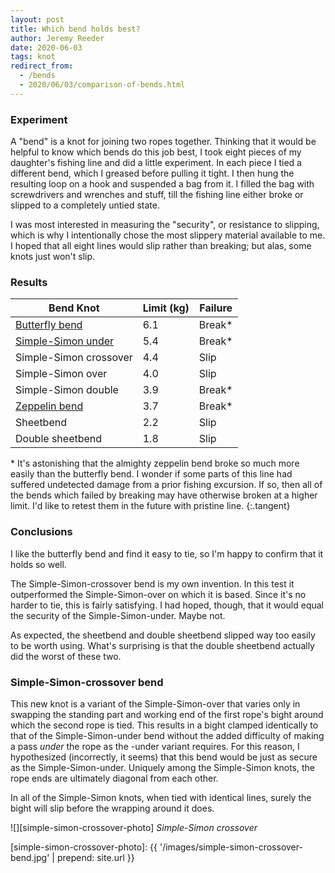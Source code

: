 ```yaml
---
layout: post
title: Which bend holds best?
author: Jeremy Reeder
date: 2020-06-03
tags: knot
redirect_from:
  - /bends
  - 2020/06/03/comparison-of-bends.html
---
```


### Experiment

A "bend" is a knot for joining two ropes together. Thinking that it would be
helpful to know which bends do this job best, I took eight pieces of my
daughter's fishing line and did a little experiment. In each piece I tied a
different bend, which I greased before pulling it tight. I then hung the
resulting loop on a hook and suspended a bag from it. I filled the bag with
screwdrivers and wrenches and stuff, till the fishing line either broke or
slipped to a completely untied state.

I was most interested in measuring the "security", or resistance to slipping,
which is why I intentionally chose the most slippery material available to me.
I hoped that all eight lines would slip rather than breaking; but alas, some
knots just won't slip.


### Results

| Bend Knot                                | Limit (kg) | Failure |
|------------------------------------------|------------|---------|
| [Butterfly bend][butterfly-bend]         | 6.1        | Break*  |
| [Simple-Simon under][simple-simon-under] | 5.4        | Break*  |
| Simple-Simon crossover                   | 4.4        | Slip    |
| Simple-Simon over                        | 4.0        | Slip    |
| Simple-Simon double                      | 3.9        | Break*  |
| [Zeppelin bend][zeppelin-bend]           | 3.7        | Break*  |
| Sheetbend                                | 2.2        | Slip    |
| Double sheetbend                         | 1.8        | Slip    |

\* It's astonishing that the almighty zeppelin bend broke so much more easily
than the butterfly bend. I wonder if some parts of this line had suffered
undetected damage from a prior fishing excursion. If so, then all of the bends
which failed by breaking may have otherwise broken at a higher limit. I'd like
to retest them in the future with pristine line.
{:.tangent}


### Conclusions

I like the butterfly bend and find it easy to tie, so I'm happy to confirm that
it holds so well.

The Simple-Simon-crossover bend is my own invention. In this test it
outperformed the Simple-Simon-over on which it is based. Since it's no harder
to tie, this is fairly satisfying. I had hoped, though, that it would equal the
security of the Simple-Simon-under. Maybe not.

As expected, the sheetbend and double sheetbend slipped way too easily to be
worth using. What's surprising is that the double sheetbend actually did the
worst of these two.


### Simple-Simon-crossover bend

This new knot is a variant of the Simple-Simon-over that varies only in
swapping the standing part and working end of the first rope's bight around
which the second rope is tied. This results in a bight clamped identically to
that of the Simple-Simon-under bend without the added difficulty of making a
pass _under_ the rope as the -under variant requires. For this reason, I
hypothesized (incorrectly, it seems) that this bend would be just as secure as the
Simple-Simon-under. Uniquely among the Simple-Simon knots, the rope ends are
ultimately diagonal from each other.

In all of the Simple-Simon knots, when tied with identical lines, surely the
bight will slip before the wrapping around it does. 

![][simple-simon-crossover-photo]
*Simple-Simon crossover*


[simple-simon-crossover-photo]: {{ '/images/simple-simon-crossover-bend.jpg' | prepend: site.url }}

[butterfly-bend]:     https://www.netknots.com/rope_knots/alpine-butterfly-bend
[simple-simon-under]: https://en.wikipedia.org/wiki/Simple_Simon_under
[zeppelin-bend]:      https://www.netknots.com/rope_knots/zeppelin-bend
